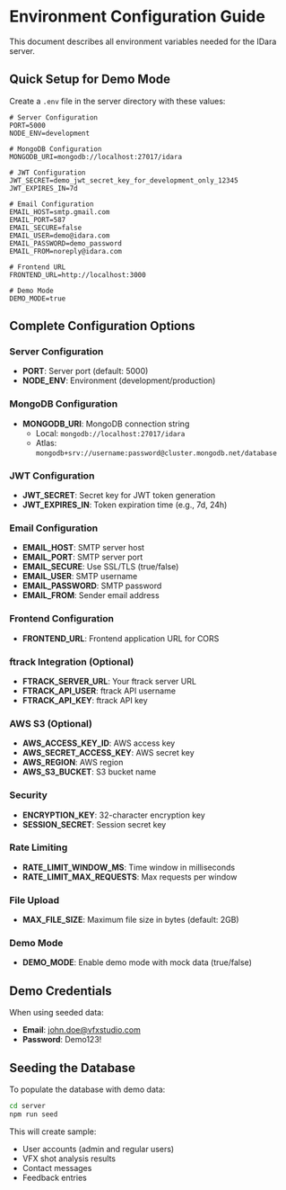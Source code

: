 # Environment Configuration Guide

This document describes all environment variables needed for the IDara server.

## Quick Setup for Demo Mode

Create a `.env` file in the server directory with these values:

```env
# Server Configuration
PORT=5000
NODE_ENV=development

# MongoDB Configuration
MONGODB_URI=mongodb://localhost:27017/idara

# JWT Configuration
JWT_SECRET=demo_jwt_secret_key_for_development_only_12345
JWT_EXPIRES_IN=7d

# Email Configuration
EMAIL_HOST=smtp.gmail.com
EMAIL_PORT=587
EMAIL_SECURE=false
EMAIL_USER=demo@idara.com
EMAIL_PASSWORD=demo_password
EMAIL_FROM=noreply@idara.com

# Frontend URL
FRONTEND_URL=http://localhost:3000

# Demo Mode
DEMO_MODE=true
```

## Complete Configuration Options

### Server Configuration
- **PORT**: Server port (default: 5000)
- **NODE_ENV**: Environment (development/production)

### MongoDB Configuration
- **MONGODB_URI**: MongoDB connection string
  - Local: `mongodb://localhost:27017/idara`
  - Atlas: `mongodb+srv://username:password@cluster.mongodb.net/database`

### JWT Configuration
- **JWT_SECRET**: Secret key for JWT token generation
- **JWT_EXPIRES_IN**: Token expiration time (e.g., 7d, 24h)

### Email Configuration
- **EMAIL_HOST**: SMTP server host
- **EMAIL_PORT**: SMTP server port
- **EMAIL_SECURE**: Use SSL/TLS (true/false)
- **EMAIL_USER**: SMTP username
- **EMAIL_PASSWORD**: SMTP password
- **EMAIL_FROM**: Sender email address

### Frontend Configuration
- **FRONTEND_URL**: Frontend application URL for CORS

### ftrack Integration (Optional)
- **FTRACK_SERVER_URL**: Your ftrack server URL
- **FTRACK_API_USER**: ftrack API username
- **FTRACK_API_KEY**: ftrack API key

### AWS S3 (Optional)
- **AWS_ACCESS_KEY_ID**: AWS access key
- **AWS_SECRET_ACCESS_KEY**: AWS secret key
- **AWS_REGION**: AWS region
- **AWS_S3_BUCKET**: S3 bucket name

### Security
- **ENCRYPTION_KEY**: 32-character encryption key
- **SESSION_SECRET**: Session secret key

### Rate Limiting
- **RATE_LIMIT_WINDOW_MS**: Time window in milliseconds
- **RATE_LIMIT_MAX_REQUESTS**: Max requests per window

### File Upload
- **MAX_FILE_SIZE**: Maximum file size in bytes (default: 2GB)

### Demo Mode
- **DEMO_MODE**: Enable demo mode with mock data (true/false)

## Demo Credentials

When using seeded data:
- **Email**: john.doe@vfxstudio.com
- **Password**: Demo123!

## Seeding the Database

To populate the database with demo data:

```bash
cd server
npm run seed
```

This will create sample:
- User accounts (admin and regular users)
- VFX shot analysis results
- Contact messages
- Feedback entries

